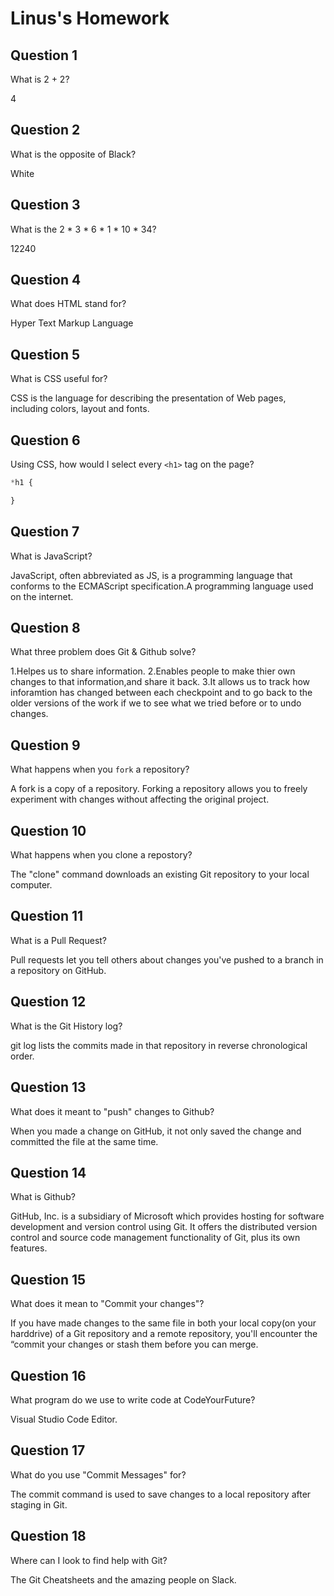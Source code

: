 # Linus's Homework

## Question 1

What is 2 + 2?

4

## Question 2

What is the opposite of Black?

White

## Question 3

What is the  2 * 3 * 6 * 1 * 10 * 34?

12240

## Question 4 

What does HTML stand for?

Hyper Text Markup Language

## Question 5

What is CSS useful for?

CSS is the language for describing the presentation of Web pages, including colors, layout and fonts.

## Question 6

Using CSS, how would I select every `<h1>` tag on the page?

```css
*h1 {

}
```

## Question 7

What is JavaScript?

JavaScript, often abbreviated as JS, is a programming language that conforms to the ECMAScript specification.A programming language used on the internet.

## Question 8

What three problem does Git & Github solve?

1.Helpes us to share information.
2.Enables people to make thier own changes to that information,and share it back.
3.It allows  us to track how inforamtion has changed between each checkpoint and to go back to the older versions of the work if we to see what we tried before or to undo changes.

## Question 9

What happens when you `fork` a repository?

A fork is a copy of a repository. Forking a repository allows you to freely experiment with changes without affecting the original project.

## Question 10 

What happens when you clone a repostory?

The "clone" command downloads an existing Git repository to your local computer.

## Question 11

What is a Pull Request?

Pull requests let you tell others about changes you've pushed to a branch in a repository on GitHub.

## Question 12

What is the Git History log?

git log lists the commits made in that repository in reverse chronological order.

## Question 13

What does it meant to "push" changes to Github?

When you made a change on GitHub, it not only saved the change and committed the file at the same time.

## Question 14

What is Github?

GitHub, Inc. is a subsidiary of Microsoft which provides hosting for software development and version control using Git. It offers the distributed version control and source code management functionality of Git, plus its own features.

## Question 15

What does it mean to "Commit your changes"?

If you have made changes to the same file in both your local copy(on your harddrive) of a Git repository and a remote repository, you'll encounter the “commit your changes or stash them before you can merge.

## Question 16

What program do we use to write code at CodeYourFuture?

Visual Studio Code Editor.

## Question 17

What do you use "Commit Messages" for?

 The commit command is used to save changes to a local repository after staging in Git.

## Question 18

Where can I look to find help with Git?

The Git Cheatsheets and the amazing people on Slack.
